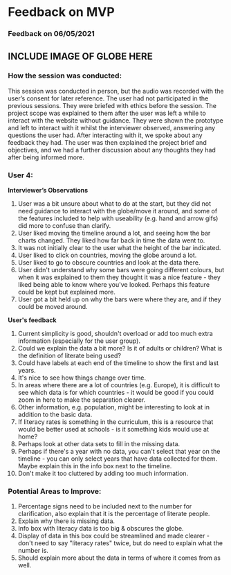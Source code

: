# Feedback on MVP
### Feedback on 06/05/2021

## INCLUDE IMAGE OF GLOBE HERE

### How the session was conducted:
This session was conducted in person, but the audio was recorded with the user’s consent for later reference. The user had not participated in the previous sessions. They were briefed with ethics before the session. The project scope was explained to them after the user was left a while to interact with the website without guidance. They were shown the prototype and left to interact with it whilst the interviewer observed, answering any questions the user had. After interacting with it, we spoke about any feedback they had. The user was then explained the project brief and objectives, and we had a further discussion about any thoughts they had after being informed more.

### User 4:
**Interviewer’s Observations**

1. User was a bit unsure about what to do at the start, but they did not need guidance to interact with the globe/move it around, and some of the features included to help with useability (e.g. hand and arrow gifs) did more to confuse than clarify.
3. User liked moving the timeline around a lot, and seeing how the bar charts changed. They liked how far back in time the data went to.
4. It was not initially clear to the user what the height of the bar indicated.
5. User liked to click on countries, moving the globe around a lot.
6. User liked to go to obscure countries and look at the data there.
7. User didn't understand why some bars were going different colours, but when it was explained to them they thought it was a nice feature - they liked being able to know where you've looked. Perhaps this feature could be kept but explained more.
8. User got a bit held up on why the bars were where they are, and if they could be moved around.


**User's feedback**

1. Current simplicity is good, shouldn't overload or add too much extra information (especially for the user group).
2. Could we explain the data a bit more? Is it of adults or children? What is the definition of literate being used?
3. Could have labels at each end of the timeline to show the first and last years.
4. It's nice to see how things change over time.
5. In areas where there are a lot of countries (e.g. Europe), it is difficult to see which data is for which countries - it would be good if you could zoom in here to make the separation clearer.
6. Other information, e.g. population, might be interesting to look at in addition to the basic data.
7. If literacy rates is something in the curriculum, this is a resource that would be better used at schools - is it something kids would use at home?
8. Perhaps look at other data sets to fill in the missing data.
9. Perhaps if there's a year with no data, you can't select that year on the timeline - you can only select years that have data collected for them. Maybe explain this in the info box next to the timeline.
10. Don't make it too cluttered by adding too much information.

### Potential Areas to Improve:
1. Percentage signs need to be included next to the number for clarification, also explain that it is the percentage of literate people.
2. Explain why there is missing data.
3. Info box with literacy data is too big & obscures the globe.
4. Display of data in this box could be streamlined and made clearer - don't need to say "literacy rates" twice, but do need to explain what the number is.
5. Should explain more about the data in terms of where it comes from as well.
